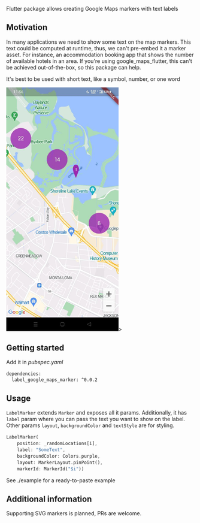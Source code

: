 <!--
This README describes the package. If you publish this package to pub.dev,
this README's contents appear on the landing page for your package.

For information about how to write a good package README, see the guide for
[writing package pages](https://dart.dev/guides/libraries/writing-package-pages).

For general information about developing packages, see the Dart guide for
[creating packages](https://dart.dev/guides/libraries/create-library-packages)
and the Flutter guide for
[developing packages and plugins](https://flutter.dev/developing-packages).
-->

Flutter package allows creating Google Maps markers with text labels

## Motivation

In many applications we need to show some text on the map markers. This text could be computed at runtime, thus, we can't pre-embed it a marker asset. For instance, an accommodation booking app that shows the number of available hotels in an area. If you're using google_maps_flutter, this can't be achieved out-of-the-box, so this package can help.

It's best to be used with short text, like a symbol, number, or one word

<img width="300px" src="https://raw.githubusercontent.com/SharbelOkzan/label_google_maps_marker/main/media/google_maps_labeled_marker_screenshot.jpg"/>> 

## Getting started

Add it in *pubspec.yaml*
```
dependencies:
  label_google_maps_marker: ^0.0.2
```
## Usage

`LabelMarker` extends `Marker` and exposes all it params.
Additionally, it has `label` param where you can pass the text you want to show on the label.
Other params `layout`, `backgroundColor` and `textStyle` are for styling.

```dart
LabelMarker(
    position: _randomLocations[i],
    label: "SomeText",
    backgroundColor: Colors.purple,
    layout: MarkerLayout.pinPoint(),
    markerId: MarkerId("$i"))
```

See ./example for a ready-to-paste example 

## Additional information

Supporting SVG markers is planned, PRs are welcome. 
